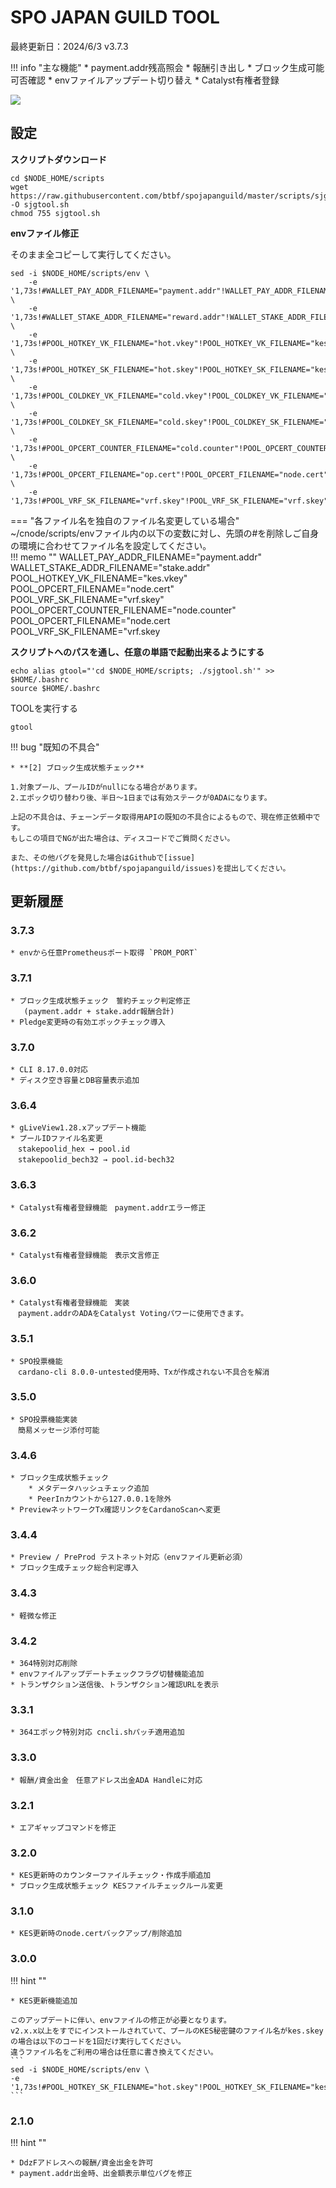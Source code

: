 # SPO JAPAN GUILD TOOL

最終更新日：2024/6/3 v3.7.3

!!! info "主な機能"
    * payment.addr残高照会
    * 報酬引き出し
    * ブロック生成可能可否確認
    * envファイルアップデート切り替え
    * Catalyst有権者登録

![](../images/sjg-tool-start.png)

## **設定**

**スクリプトダウンロード**
```
cd $NODE_HOME/scripts
wget https://raw.githubusercontent.com/btbf/spojapanguild/master/scripts/sjgtool.sh -O sjgtool.sh
chmod 755 sjgtool.sh
```

**envファイル修正**

そのまま全コピーして実行してください。
```
sed -i $NODE_HOME/scripts/env \
    -e '1,73s!#WALLET_PAY_ADDR_FILENAME="payment.addr"!WALLET_PAY_ADDR_FILENAME="payment.addr"!' \
    -e '1,73s!#WALLET_STAKE_ADDR_FILENAME="reward.addr"!WALLET_STAKE_ADDR_FILENAME="stake.addr"!' \
    -e '1,73s!#POOL_HOTKEY_VK_FILENAME="hot.vkey"!POOL_HOTKEY_VK_FILENAME="kes.vkey"!' \
    -e '1,73s!#POOL_HOTKEY_SK_FILENAME="hot.skey"!POOL_HOTKEY_SK_FILENAME="kes.skey"!' \
    -e '1,73s!#POOL_COLDKEY_VK_FILENAME="cold.vkey"!POOL_COLDKEY_VK_FILENAME="node.vkey"!' \
    -e '1,73s!#POOL_COLDKEY_SK_FILENAME="cold.skey"!POOL_COLDKEY_SK_FILENAME="node.skey"!' \
    -e '1,73s!#POOL_OPCERT_COUNTER_FILENAME="cold.counter"!POOL_OPCERT_COUNTER_FILENAME="node.counter"!' \
    -e '1,73s!#POOL_OPCERT_FILENAME="op.cert"!POOL_OPCERT_FILENAME="node.cert"!' \
    -e '1,73s!#POOL_VRF_SK_FILENAME="vrf.skey"!POOL_VRF_SK_FILENAME="vrf.skey"!'
```

=== "各ファイル名を独自のファイル名変更している場合"
    ~/cnode/scripts/envファイル内の以下の変数に対し、先頭の#を削除しご自身の環境に合わせてファイル名を設定してください。  
    !!! memo ""
        WALLET_PAY_ADDR_FILENAME="payment.addr"  
        WALLET_STAKE_ADDR_FILENAME="stake.addr"  
        POOL_HOTKEY_VK_FILENAME="kes.vkey"  
        POOL_OPCERT_FILENAME="node.cert"  
        POOL_VRF_SK_FILENAME="vrf.skey"  
        POOL_OPCERT_COUNTER_FILENAME="node.counter"  
        POOL_OPCERT_FILENAME="node.cert  
        POOL_VRF_SK_FILENAME="vrf.skey


**スクリプトへのパスを通し、任意の単語で起動出来るようにする**
```
echo alias gtool="'cd $NODE_HOME/scripts; ./sjgtool.sh'" >> $HOME/.bashrc
source $HOME/.bashrc
```

TOOLを実行する
```
gtool
```

!!! bug "既知の不具合"

    * **[2] ブロック生成状態チェック**

    1.対象プール、プールIDがnullになる場合があります。  
    2.エポック切り替わり後、半日～1日までは有効ステークが0ADAになります。  

    上記の不具合は、チェーンデータ取得用APIの既知の不具合によるもので、現在修正依頼中です。
    もしこの項目でNGが出た場合は、ディスコードでご質問ください。

    また、その他バグを発見した場合はGithubで[issue](https://github.com/btbf/spojapanguild/issues)を提出してください。

## 更新履歴

### 3.7.3
    * envから任意Prometheusポート取得 `PROM_PORT`

### 3.7.1
    * ブロック生成状態チェック　誓約チェック判定修正
       (payment.addr + stake.addr報酬合計)
    * Pledge変更時の有効エポックチェック導入

### 3.7.0
    * CLI 8.17.0.0対応
    * ディスク空き容量とDB容量表示追加

### 3.6.4
    * gLiveView1.28.xアップデート機能
    * プールIDファイル名変更  
    　stakepoolid_hex → pool.id  
    　stakepoolid_bech32 → pool.id-bech32 

### 3.6.3
    * Catalyst有権者登録機能　payment.addrエラー修正

### 3.6.2
    * Catalyst有権者登録機能　表示文言修正

### 3.6.0
    * Catalyst有権者登録機能　実装
    　payment.addrのADAをCatalyst Votingパワーに使用できます。

### 3.5.1
    * SPO投票機能
    　cardano-cli 8.0.0-untested使用時、Txが作成されない不具合を解消

### 3.5.0
    * SPO投票機能実装
    　簡易メッセージ添付可能

### 3.4.6

    * ブロック生成状態チェック
        * メタデータハッシュチェック追加
        * PeerInカウントから127.0.0.1を除外
    * PreviewネットワークTx確認リンクをCardanoScanへ変更

### 3.4.4

    * Preview / PreProd テストネット対応（envファイル更新必須）
    * ブロック生成チェック総合判定導入

### 3.4.3

    * 軽微な修正

### 3.4.2

    * 364特別対応削除
    * envファイルアップデートチェックフラグ切替機能追加
    * トランザクション送信後、トランザクション確認URLを表示

### 3.3.1

    * 364エポック特別対応 cncli.shパッチ適用追加

### 3.3.0

    * 報酬/資金出金　任意アドレス出金ADA Handleに対応

### 3.2.1

    * エアギャップコマンドを修正

### 3.2.0

    * KES更新時のカウンターファイルチェック・作成手順追加
    * ブロック生成状態チェック KESファイルチェックルール変更

### 3.1.0

    * KES更新時のnode.certバックアップ/削除追加

### 3.0.0

!!! hint ""

    * KES更新機能追加

    このアップデートに伴い、envファイルの修正が必要となります。
    v2.x.x以上をすでにインストールされていて、プールのKES秘密鍵のファイル名がkes.skeyの場合は以下のコードを1回だけ実行してください。
    違うファイル名をご利用の場合は任意に書き換えてください。
    ```
    sed -i $NODE_HOME/scripts/env \
    -e '1,73s!#POOL_HOTKEY_SK_FILENAME="hot.skey"!POOL_HOTKEY_SK_FILENAME="kes.skey"!'
    ```

### 2.1.0

!!! hint ""

    * DdzFアドレスへの報酬/資金出金を許可
    * payment.addr出金時、出金額表示単位バグを修正